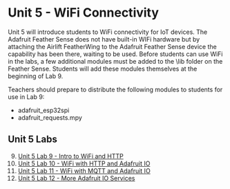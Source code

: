 # Unit 5 - WiFi Connectivity

Unit 5 will introduce students to WiFi connectivity for IoT devices. The Adafruit Feather Sense does 
not have built-in WIFi hardware but by attaching the Airlift FeatherWing to the Adafruit Feather Sense 
device the capability has been there, waiting to be used.  Before students can use WiFi in the labs, 
a few additional modules must be added to the \lib folder on the Feather Sense.  Students will 
add these modules themselves at the beginning of Lab 9.

Teachers should prepare to distribute the following modules to students for use in Lab 9:

* adafruit_esp32spi
* adafruit_requests.mpy

## Unit 5 Labs

9. [Unit 5 Lab 9 - Intro to WiFi and HTTP](Unit5L9/)
10. [Unit 5 Lab 10 - WiFi with HTTP and Adafruit IO](Unit5L10/)
11. [Unit 5 Lab 11 - WiFi with MQTT and Adafruit IO](Unit5L11/)
12. [Unit 5 Lab 12 - More Adafruit IO Services](Unit5L12/)